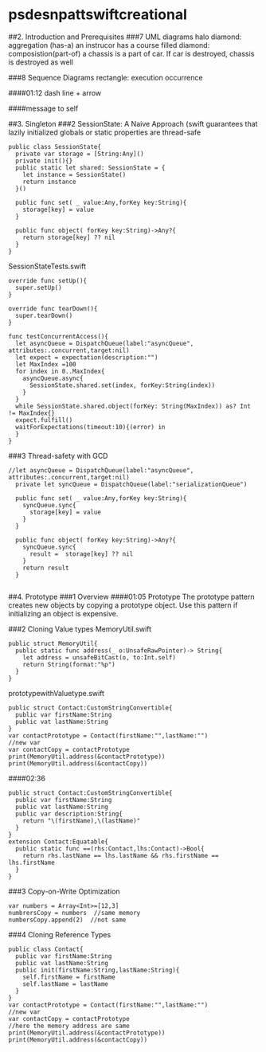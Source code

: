 # psdesnpattswiftcreational
##2. Introduction and Prerequisites
###7 UML diagrams
halo diamond: aggregation (has-a) an instrucor has a course
filled diamond: composistion(part-of) a chassis is a part of car. If car is destroyed, chassis is destroyed as well

###8 Sequence Diagrams
rectangle: execution occurrence

####01:12
dash line + arrow

####message to self


##3. Singleton
###2 SessionState: A Naive Approach
(swift guarantees that lazily initialized globals or static properties are thread-safe
```
public class SessionState{
  private var storage = [String:Any]()
  private init(){}
  public static let shared: SessionState = {
    let instance = SessionState()
    return instance
  }()
  
  public func set( _ value:Any,forKey key:String){
    storage[key] = value
  }
  
  public func object( forKey key:String)->Any?{
    return storage[key] ?? nil
  }
}
```

SessionStateTests.swift
```
override func setUp(){
  super.setUp()
}

override func tearDown(){
  super.tearDown()
}

func testConcurrentAccess(){
  let asyncQueue = DispatchQueue(label:"asyncQueue", attributes:.concurrent,target:nil)
  let expect = expectation(description:"")
  let MaxIndex =100
  for index in 0..MaxIndex{
    asyncQueue.async{
      SessionState.shared.set(index, forKey:String(index))
    }
  }
  while SessionState.shared.object(forKey: String(MaxIndex)) as? Int != MaxIndex{}
  expect.fulfill()
  waitForExpectations(timeout:10){(error) in
  }
}
```


###3 Thread-safety with GCD
```
//let asyncQueue = DispatchQueue(label:"asyncQueue", attributes:.concurrent,target:nil)
  private let syncQueue = DispatchQueue(label:"serializationQueue")

  public func set( _ value:Any,forKey key:String){
    syncQueue.sync{
      storage[key] = value
    }
  }
  
  public func object( forKey key:String)->Any?{
    syncQueue.sync{
      result =  storage[key] ?? nil
    }
    return result
  }


```


##4. Prototype
###1 Overview
####01:05 Prototype
The prototype pattern creates new objects by copying a prototype object. Use this pattern if initializing an object is expensive.


###2 Cloning Value types
MemoryUtil.swift
```
public struct MemoryUtil{
  public static func address(_ o:UnsafeRawPointer)-> String{
    let address = unsafeBitCast(o, to:Int.self)
    return String(format:"%p")
  }
}
```


prototypewithValuetype.swift
```
public struct Contact:CustomStringConvertible{
  public var firstName:String
  public vat lastName:String
}
var contactPrototype = Contact(firstName:"",lastName:"")
//new var
var contactCopy = contactPrototype
print(MemoryUtil.address(&contactPrototype))
print(MemoryUtil.address(&contactCopy))
```

####02:36
```
public struct Contact:CustomStringConvertible{
  public var firstName:String
  public vat lastName:String
  public var description:String{
    return "\(firstName),\(lastName)"
  }
}
extension Contact:Equatable{
  public static func ==(rhs:Contact,lhs:Contact)->Bool{
    return rhs.lastName == lhs.lastName && rhs.firstName == lhs.firstName
  }
}
```
###3 Copy-on-Write Optimization
```
var numbers = Array<Int>=[12,3]
numbrersCopy = numbers  //same memory
numbersCopy.append(2)  //not same
```

###4 Cloning Reference Types
```
public class Contact{
  public var firstName:String
  public vat lastName:String
  public init(firstName:String,lastName:String){
    self.firstName = firstName
    self.lastName = lastName
  }
}
var contactPrototype = Contact(firstName:"",lastName:"")
//new var
var contactCopy = contactPrototype
//here the memory address are same
print(MemoryUtil.address(&contactPrototype))
print(MemoryUtil.address(&contactCopy))
```
